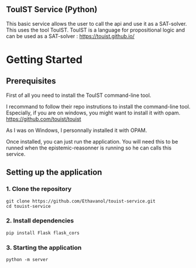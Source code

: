## TouIST Service (Python)
This basic service allows the user to call the api and use it as a SAT-solver. This uses the tool TouIST.
TouIST is a language for propositional logic and can be used as a SAT-solver : https://touist.github.io/

# Getting Started
## Prerequisites
First of all you need to install the TouIST command-line tool.

I recommand to follow their repo instrutions to install the command-line tool. Especially, if you are on windows, you might want to install it with opam.
https://github.com/touist/touist

As I was on Windows, I personnally installed it with OPAM.

Once installed, you can just run the application.
You will need this to be runned when the epistemic-reasonner is running so he can calls this service.

## Setting up the application
### 1. Clone the repository
```
git clone https://github.com/Ethavanol/touist-service.git
cd touist-service
```

### 2. Install dependencies
```
pip install Flask flask_cors
```

### 3. Starting the application
```
python -m server
```
